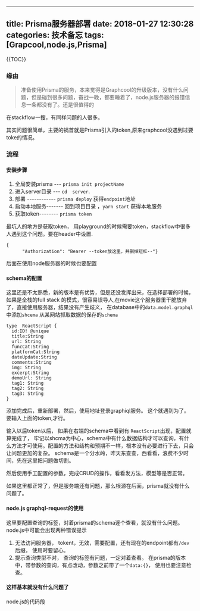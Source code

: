  ---
title: Prisma服务器部署
date: 2018-01-27 12:30:28
categories: 技术备忘
tags: [Grapcool,node.js,Prisma]
---

{{TOC}}

### 缘由
>准备使用Prisma的服务，本来觉得是Graphcool的升级版本，没有什么问题，但是碰到很多问题，奋战一晚，都要睡着了，node.js服务器的报错信息一条都没有了。还是很值得的

在stackflow一搜，有同样问题的人很多。

其实问题很简单，主要的祸首就是Prisma引入的token,原来graphcool没遇到过要toke的情况。

### 流程
####  安装步骤

1. 全局安装prisma ---  `prisma init projectName`
2. 进入server目录 ---  `cd  server`.  
3. 部署 ------------  `prisma deploy`  获得`endpoint`地址
4. 启动本地服务-------   回到项目目录 ，`yarn start` 获得本地服务
5. 获取token--------   `prisma token`   

最坑人的地方是获取token， 用playground的时候需要token，stackflow中很多人遇到这个问题。要在header中设置.
```
{
      "Authorization": "Bearer --token放这里，并删掉短杠--"}
```

后面在使用node服务器的时候也要配置

#### schema的配置
这里还是不太熟悉，新的版本是有优势，但是还没发挥出来，在选择部署的时候，如果是全栈的full stack 的模式，很容易误导人,在movie这个服务器里干脆放弃了，直接使用服务器，结果没有产生歧义，
在database中的`data.model.graphql`中添加`shcema`
从某网站抓取数据的保存的`schema`
```
type  ReactScript {
  id:ID! @unique
  title:String
  url: String
  funcCat:String
  platformCat:String
  dateUpdate:String
  comments:String
  img: String
  excerpt:String
  demoUrl: String
  tag1: String
  tag2: String
  tag3: String
}
```

添加完成后，重新部署，然后，使用地址登录graphiql服务。 这个就遇到为了。要输入上面的token,才行。

输入以后token以后， 如果在右端的schema中看到有 `ReactScript`出现，配置就算完成了，  牢记以shcma为中心，schema中有什么数据结构才可以查询，有什么方法才可使用。配置的方法和结构和预期不一样，根本没有必要进行下去，只会让问题更加的复杂。 schema是一个分水岭，昨天东查查，西看看，浪费不少时间，先在这里把问题做切割。

然后使用手工配置的参数，完成CRUD的操作，看看发方法，模型等是否正常。

如果这里都正常了，但是服务端还有问题，那么根源在后面，prisma就没有什么问题了。

#### node.js graphql-request的使用

这里要配置查询的标签，对着prisma的schema逐个查看，就没有什么问题。 node.js中可能会出现两种错误提示

1.  无法访问服务器， tokent，无效，需要配置，还有现在的endpoint都有`/dev`后缀， 使用时要留心。 
2.  提示查询类型不对， 查询的标签有问题，一定对着查看。 在prisma的版本中，带参数的查询，有点改动，参数之前带了一个`data:{}`， 使用也要注意检查。


#### 这样基本就没有什么问题了
node.js的代码段

<script src="https://embed.cacher.io/d4566dd20434ac12a8af45920c7b1eaf7f59fc10.js?a=879ce6b7a1ff7ace22c8a791e7511f7f&t=github_gist"></script>



 
 